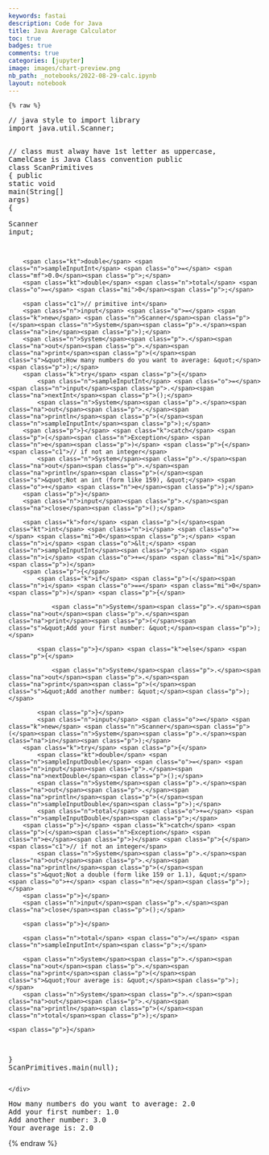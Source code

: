 ```yaml
---
keywords: fastai
description: Code for Java
title: Java Average Calculator
toc: true 
badges: true
comments: true
categories: [jupyter]
image: images/chart-preview.png
nb_path: _notebooks/2022-08-29-calc.ipynb
layout: notebook
---
```


<!--
#################################################
### THIS FILE WAS AUTOGENERATED! DO NOT EDIT! ###
#################################################
# file to edit: _notebooks/2022-08-29-calc.ipynb
-->

<div class="container" id="notebook-container">
        
    {% raw %}
    
<div class="cell border-box-sizing code_cell rendered">
<div class="input">

<div class="inner_cell">
    <div class="input_area">
<div class=" highlight hl-java"><pre><span></span><span class="c1">// java style to import library</span>
<span class="kn">import</span> <span class="nn">java.util.Scanner</span><span class="p">;</span>

<span class="c1">// class must alway have 1st letter as uppercase, CamelCase is Java Class convention</span>
<span class="kd">public</span> <span class="kd">class</span> <span class="nc">ScanPrimitives</span> <span class="p">{</span>
    <span class="kd">public</span> <span class="kd">static</span> <span class="kt">void</span> <span class="nf">main</span><span class="p">(</span><span class="n">String</span><span class="o">[]</span> <span class="n">args</span><span class="p">)</span> <span class="p">{</span>    
        <span class="n">Scanner</span> <span class="n">input</span><span class="p">;</span>

        <span class="kt">double</span> <span class="n">sampleInputInt</span> <span class="o">=</span> <span class="mf">0.0</span><span class="p">;</span>
        <span class="kt">double</span> <span class="n">total</span> <span class="o">=</span> <span class="mi">0</span><span class="p">;</span>

        <span class="c1">// primitive int</span>
        <span class="n">input</span> <span class="o">=</span> <span class="k">new</span> <span class="n">Scanner</span><span class="p">(</span><span class="n">System</span><span class="p">.</span><span class="na">in</span><span class="p">);</span>
        <span class="n">System</span><span class="p">.</span><span class="na">out</span><span class="p">.</span><span class="na">print</span><span class="p">(</span><span class="s">&quot;How many numbers do you want to average: &quot;</span><span class="p">);</span>
        <span class="k">try</span> <span class="p">{</span>
            <span class="n">sampleInputInt</span> <span class="o">=</span> <span class="n">input</span><span class="p">.</span><span class="na">nextInt</span><span class="p">();</span>
            <span class="n">System</span><span class="p">.</span><span class="na">out</span><span class="p">.</span><span class="na">println</span><span class="p">(</span><span class="n">sampleInputInt</span><span class="p">);</span>
        <span class="p">}</span> <span class="k">catch</span> <span class="p">(</span><span class="n">Exception</span> <span class="n">e</span><span class="p">)</span> <span class="p">{</span>  <span class="c1">// if not an integer</span>
            <span class="n">System</span><span class="p">.</span><span class="na">out</span><span class="p">.</span><span class="na">println</span><span class="p">(</span><span class="s">&quot;Not an int (form like 159), &quot;</span> <span class="o">+</span> <span class="n">e</span><span class="p">);</span>
        <span class="p">}</span>
        <span class="n">input</span><span class="p">.</span><span class="na">close</span><span class="p">();</span>
        
        <span class="k">for</span> <span class="p">(</span><span class="kt">int</span> <span class="n">i</span> <span class="o">=</span> <span class="mi">0</span><span class="p">;</span> <span class="n">i</span> <span class="o">&lt;</span> <span class="n">sampleInputInt</span><span class="p">;</span> <span class="n">i</span> <span class="o">+=</span> <span class="mi">1</span><span class="p">)</span>
        <span class="p">{</span>
            <span class="k">if</span> <span class="p">(</span><span class="n">i</span> <span class="o">==</span> <span class="mi">0</span><span class="p">)</span> <span class="p">{</span>

                <span class="n">System</span><span class="p">.</span><span class="na">out</span><span class="p">.</span><span class="na">print</span><span class="p">(</span><span class="s">&quot;Add your first number: &quot;</span><span class="p">);</span>
                
            <span class="p">}</span> <span class="k">else</span> <span class="p">{</span>

                <span class="n">System</span><span class="p">.</span><span class="na">out</span><span class="p">.</span><span class="na">print</span><span class="p">(</span><span class="s">&quot;Add another number: &quot;</span><span class="p">);</span>

            <span class="p">}</span>
            <span class="n">input</span> <span class="o">=</span> <span class="k">new</span> <span class="n">Scanner</span><span class="p">(</span><span class="n">System</span><span class="p">.</span><span class="na">in</span><span class="p">);</span>
        <span class="k">try</span> <span class="p">{</span>
            <span class="kt">double</span> <span class="n">sampleInputDouble</span> <span class="o">=</span> <span class="n">input</span><span class="p">.</span><span class="na">nextDouble</span><span class="p">();</span>
            <span class="n">System</span><span class="p">.</span><span class="na">out</span><span class="p">.</span><span class="na">println</span><span class="p">(</span><span class="n">sampleInputDouble</span><span class="p">);</span>
            <span class="n">total</span> <span class="o">+=</span> <span class="n">sampleInputDouble</span><span class="p">;</span>
        <span class="p">}</span> <span class="k">catch</span> <span class="p">(</span><span class="n">Exception</span> <span class="n">e</span><span class="p">)</span> <span class="p">{</span>  <span class="c1">// if not an integer</span>
            <span class="n">System</span><span class="p">.</span><span class="na">out</span><span class="p">.</span><span class="na">println</span><span class="p">(</span><span class="s">&quot;Not a double (form like 159 or 1.1), &quot;</span> <span class="o">+</span> <span class="n">e</span><span class="p">);</span>
        <span class="p">}</span>
        <span class="n">input</span><span class="p">.</span><span class="na">close</span><span class="p">();</span>

        <span class="p">}</span>

        <span class="n">total</span> <span class="o">/=</span> <span class="n">sampleInputInt</span><span class="p">;</span>

        <span class="n">System</span><span class="p">.</span><span class="na">out</span><span class="p">.</span><span class="na">print</span><span class="p">(</span><span class="s">&quot;Your average is: &quot;</span><span class="p">);</span>
        <span class="n">System</span><span class="p">.</span><span class="na">out</span><span class="p">.</span><span class="na">println</span><span class="p">(</span><span class="n">total</span><span class="p">);</span>
        
    <span class="p">}</span>
<span class="p">}</span>
<span class="n">ScanPrimitives</span><span class="p">.</span><span class="na">main</span><span class="p">(</span><span class="kc">null</span><span class="p">);</span>
</pre></div>

    </div>
</div>
</div>

<div class="output_wrapper">
<div class="output">

<div class="output_area">

<div class="output_subarea output_stream output_stdout output_text">
<pre>How many numbers do you want to average: 2.0
Add your first number: 1.0
Add another number: 3.0
Your average is: 2.0
</pre>
</div>
</div>

</div>
</div>

</div>
    {% endraw %}

</div>
 

